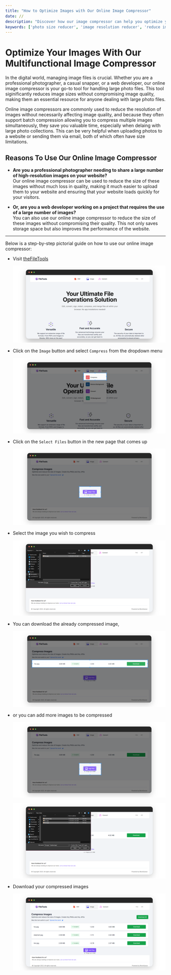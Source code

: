 ```yaml
---
title: "How to Optimize Images with Our Online Image Compressor"
date: //
description: "Discover how our image compressor can help you optimize your images for all digital needs"
keywords: ['photo size reducer', 'image resolution reducer', 'reduce image file size', 'jpg photo compressor', 'compressing a jpg', 'image size reducer', 'compress image size', 'compress photo size', 'online image compressor', 'compress picture online', 'compress image online', 'compress pic online']
---
```


# Optimize Your Images With Our Multifunctional Image Compressor

In the digital world, managing image files is crucial. Whether you are a professional photographer, a casual snapper, or a web developer, our online image compressor is your go-to tool for handling large photo files. This tool siginificantly reduces image sizes without compromising image quality, making them an essential resource for anyone dealing with large photo files.  

Online image compressors are commonly used to reduce the resolution of images without necessarily affecting image quality, and because they often support batch compression allowing you to compress multiple images simultaneously, they save you valuable time, especially when delaing with large photo collections. This can be very helpful when uploading photos to a website or sending them via email, both of which often have size limitations.  

## Reasons To Use Our Online Image Compressor

- **Are you a  professional photographer needing to share a large number of high-resolution images on your website?**  
Our online image compressor can be used to reduce the size of these images without much loss in quality, making it much easier to upload them to your website and ensuring that your website loads quickly for your visitors.

- **Or, are you a web developer working on a project that requires the use of a large number of images?**  
You can also use our online image compressor to reduce the size of these images without compromising their quality. This not only saves storage space but also improves the performance of the website.  

***

Below is a step-by-step pictorial guide on how to use our online image compressor:

- Visit [theFileTools](https://www.thefiletools.com/)

    ![](../media/home.png)

- Click on the `Image` button and select `Compress` from the dropdown menu

    ![](../media/compress_1.png)

- Click on the `Select Files` button in the new page that comes up

    ![](../media/compress_2.png)

- Select the image you wish to compress

    ![](../media/compress_3.png)

- You can download the already compressed image,

    ![](../media/compress_4.png)

- or you can add more images to be compressed

    ![](../media/compress_7.png)

    ![](../media/compress_5.png)

- Download your compressed images 

    ![](../media/compress_6.png)

